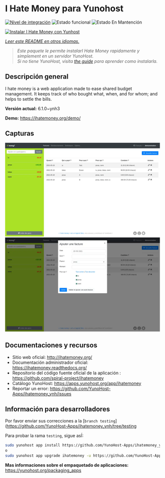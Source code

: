 <!--
Este archivo README esta generado automaticamente<https://github.com/YunoHost/apps/tree/master/tools/readme_generator>
No se debe editar a mano.
-->

# I Hate Money para Yunohost

[![Nivel de integración](https://dash.yunohost.org/integration/ihatemoney.svg)](https://dash.yunohost.org/appci/app/ihatemoney) ![Estado funcional](https://ci-apps.yunohost.org/ci/badges/ihatemoney.status.svg) ![Estado En Mantención](https://ci-apps.yunohost.org/ci/badges/ihatemoney.maintain.svg)

[![Instalar I Hate Money con Yunhost](https://install-app.yunohost.org/install-with-yunohost.svg)](https://install-app.yunohost.org/?app=ihatemoney)

*[Leer este README en otros idiomas.](./ALL_README.md)*

> *Este paquete le permite instalarI Hate Money rapidamente y simplement en un servidor YunoHost.*  
> *Si no tiene YunoHost, visita [the guide](https://yunohost.org/install) para aprender como instalarla.*

## Descripción general

I hate money is a web application made to ease shared budget management. It keeps track of who bought what, when, and for whom; and helps to settle the bills.


**Versión actual:** 6.1.0~ynh3

**Demo:** <https://ihatemoney.org/demo/>

## Capturas

![Captura de I Hate Money](./doc/screenshots/screenshot_1_global.webp)
![Captura de I Hate Money](./doc/screenshots/screenshot_2_new_operation.webp)

## Documentaciones y recursos

- Sitio web oficial: <http://ihatemoney.org/>
- Documentación administrador oficial: <https://ihatemoney.readthedocs.org/>
- Repositorio del código fuente oficial de la aplicación : <https://github.com/spiral-project/ihatemoney>
- Catálogo YunoHost: <https://apps.yunohost.org/app/ihatemoney>
- Reportar un error: <https://github.com/YunoHost-Apps/ihatemoney_ynh/issues>

## Información para desarrolladores

Por favor enviar sus correcciones a la [`branch testing`](https://github.com/YunoHost-Apps/ihatemoney_ynh/tree/testing

Para probar la rama `testing`, sigue asÍ:

```bash
sudo yunohost app install https://github.com/YunoHost-Apps/ihatemoney_ynh/tree/testing --debug
o
sudo yunohost app upgrade ihatemoney -u https://github.com/YunoHost-Apps/ihatemoney_ynh/tree/testing --debug
```

**Mas informaciones sobre el empaquetado de aplicaciones:** <https://yunohost.org/packaging_apps>
